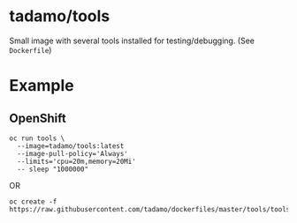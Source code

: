 # tadamo/tools

Small image with several tools installed for testing/debugging. (See `Dockerfile`)

# Example

## OpenShift

```
oc run tools \
  --image=tadamo/tools:latest
  --image-pull-policy='Always'
  --limits='cpu=20m,memory=20Mi'
  -- sleep "1000000"
```

OR

```
oc create -f https://raw.githubusercontent.com/tadamo/dockerfiles/master/tools/tools.yaml
```
